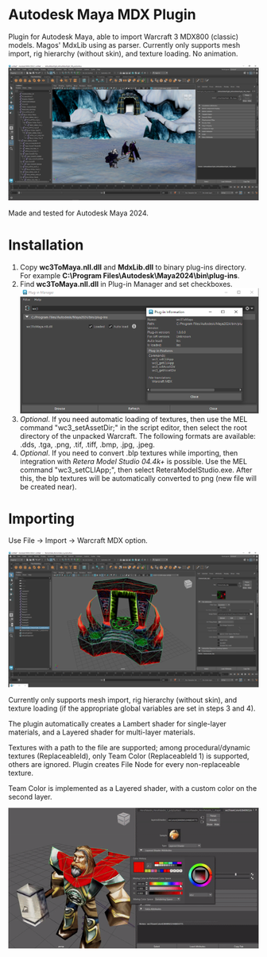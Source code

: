 # Autodesk Maya MDX Plugin
Plugin for Autodesk Maya, able to import Warcraft 3 MDX800 (classic) models. Magos' MdxLib using as parser. Currently only supports mesh import, rig hierarchy (without skin), and texture loading. No animation.

![](images\arthasillidan.png)

Made and tested for Autodesk Maya 2024.

# Installation
1. Copy **wc3ToMaya.nll.dll** and **MdxLib.dll** to binary plug-ins directory. For example **C:\Program Files\Autodesk\Maya2024\bin\plug-ins**.
2. Find **wc3ToMaya.nll.dll** in Plug-in Manager and set checkboxes.
![Plug-in](images\window.png)
3. *Optional*. If you need automatic loading of textures, then use the MEL command "wc3_setAssetDir;" in the script editor, then select the root directory of the unpacked Warcraft. The following formats are available: .dds, .tga, .png, .tif, .tiff, .bmp, .jpg, .jpeg.
4. *Optional*. If you need to convert .blp textures while importing, then integration with *Retera Model Studio 04.4k+* is possible. Use the MEL command "wc3_setCLIApp;", then select ReteraModelStudio.exe. After this, the blp textures will be automatically converted to png (new file will be created near).

# Importing

Use File -> Import -> Warcraft MDX option. 

![](images\demongate.png)

Currently only supports mesh import, rig hierarchy (without skin), and texture loading (if the appropriate global variables are set in steps 3 and 4). 

The plugin automatically creates a Lambert shader for single-layer materials, and a Layered shader for multi-layer materials.

Textures with a path to the file are supported; among procedural/dynamic textures (ReplaceableId), only Team Color (ReplaceableId 1) is supported, others are ignored. Plugin creates File Node for every non-replaceable texture.

Team Color is implemented as a Layered shader, with a custom color on the second layer.

![Team Color](images\paladin.gif)